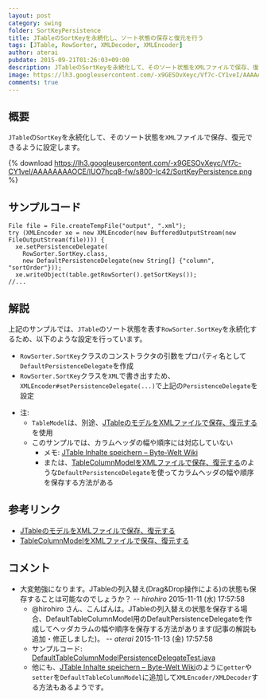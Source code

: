 ```yaml
---
layout: post
category: swing
folder: SortKeyPersistence
title: JTableのSortKeyを永続化し、ソート状態の保存と復元を行う
tags: [JTable, RowSorter, XMLDecoder, XMLEncoder]
author: aterai
pubdate: 2015-09-21T01:26:03+09:00
description: JTableのSortKeyを永続化して、そのソート状態をXMLファイルで保存、復元できるように設定します。
image: https://lh3.googleusercontent.com/-x9GESOvXeyc/Vf7c-CY1veI/AAAAAAAAOCE/lUO7hcq8-fw/s800-Ic42/SortKeyPersistence.png
comments: true
---
```

## 概要
`JTable`の`SortKey`を永続化して、そのソート状態を`XML`ファイルで保存、復元できるように設定します。

{% download https://lh3.googleusercontent.com/-x9GESOvXeyc/Vf7c-CY1veI/AAAAAAAAOCE/lUO7hcq8-fw/s800-Ic42/SortKeyPersistence.png %}

## サンプルコード
<pre class="prettyprint"><code>File file = File.createTempFile("output", ".xml");
try (XMLEncoder xe = new XMLEncoder(new BufferedOutputStream(new FileOutputStream(file)))) {
  xe.setPersistenceDelegate(
    RowSorter.SortKey.class,
    new DefaultPersistenceDelegate(new String[] {"column", "sortOrder"}));
  xe.writeObject(table.getRowSorter().getSortKeys());
//...
</code></pre>

## 解説
上記のサンプルでは、`JTable`のソート状態を表す`RowSorter.SortKey`を永続化するため、以下のような設定を行っています。

- `RowSorter.SortKey`クラスのコンストラクタの引数をプロパティ名として`DefaultPersistenceDelegate`を作成
- `RowSorter.SortKey`クラスを`XML`で書き出すため、`XMLEncoder#setPersistenceDelegate(...)`で上記の`PersistenceDelegate`を設定

<!-- dummy comment line for breaking list -->

- 注:
    - `TableModel`は、別途、[JTableのモデルをXMLファイルで保存、復元する](https://ateraimemo.com/Swing/PersistenceDelegate.html)を使用
    - このサンプルでは、カラムヘッダの幅や順序には対応していない
        - メモ: [JTable Inhalte speichern – Byte-Welt Wiki](http://wiki.byte-welt.net/wiki/JTable_Inhalte_speichern)
        - または、[TableColumnModelをXMLファイルで保存、復元する](https://ateraimemo.com/Swing/ColumnModelPersistence.html)のような`DefaultPersistenceDelegate`を使ってカラムヘッダの幅や順序を保存する方法がある

<!-- dummy comment line for breaking list -->

## 参考リンク
- [JTableのモデルをXMLファイルで保存、復元する](https://ateraimemo.com/Swing/PersistenceDelegate.html)
- [TableColumnModelをXMLファイルで保存、復元する](https://ateraimemo.com/Swing/ColumnModelPersistence.html)

<!-- dummy comment line for breaking list -->

## コメント
- 大変勉強になります。JTableの列入替え(Drag&Drop操作による)の状態も保存することは可能なのでしょうか？ -- *hirohiro* 2015-11-11 (水) 17:57:58
    - @hirohiro さん、こんばんは。JTableの列入替えの状態を保存する場合、DefaultTableColumnModel用のDefaultPersistenceDelegateを作成してヘッダカラムの幅や順序を保存する方法があります(記事の解説も追加・修正しました)。 -- *aterai* 2015-11-13 (金) 17:57:58
    - サンプルコード: [DefaultTableColumnModelPersistenceDelegateTest.java](https://gist.github.com/aterai/c9b8d33d04f848d552fa)
    - 他にも、[JTable Inhalte speichern – Byte-Welt Wiki](http://wiki.byte-welt.net/wiki/JTable_Inhalte_speichern)のように`getter`や`setter`を`DefaultTableColumnModel`に追加して`XMLEncoder/XMLDecoder`する方法もあるようです。

<!-- dummy comment line for breaking list -->
